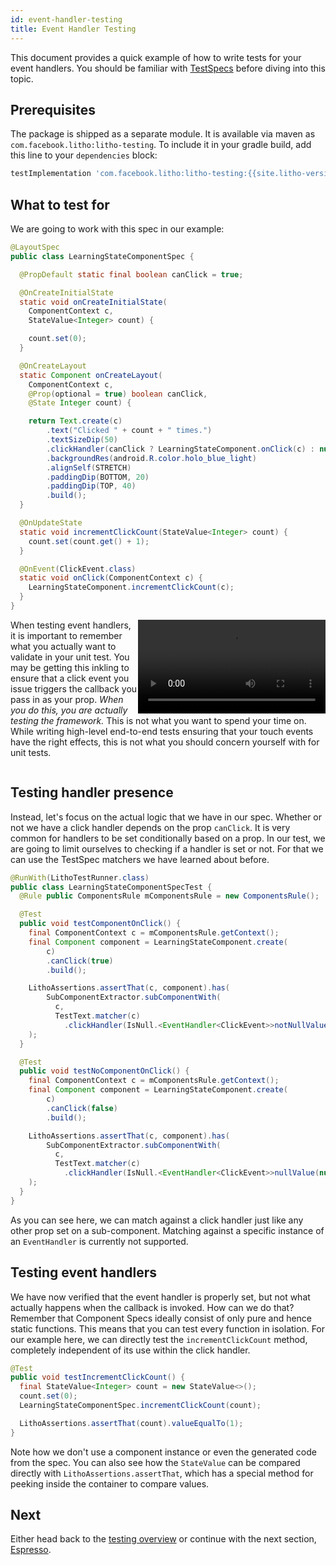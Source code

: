 ```yaml
---
id: event-handler-testing
title: Event Handler Testing
---
```


This document provides a quick example of how to write tests for your event
handlers. You should be familiar with [TestSpecs](/docs/subcomponent-testing)
before diving into this topic.

## Prerequisites

The package is shipped as a separate module. It is available via maven as
`com.facebook.litho:litho-testing`. To include it in your gradle build, add this
line to your `dependencies` block:

```groovy
testImplementation 'com.facebook.litho:litho-testing:{{site.litho-version}}'
```

## What to test for

We are going to work with this spec in our example:

```java
@LayoutSpec
public class LearningStateComponentSpec {

  @PropDefault static final boolean canClick = true;

  @OnCreateInitialState
  static void onCreateInitialState(
    ComponentContext c,
    StateValue<Integer> count) {

    count.set(0);
  }

  @OnCreateLayout
  static Component onCreateLayout(
    ComponentContext c,
    @Prop(optional = true) boolean canClick,
    @State Integer count) {

    return Text.create(c)
        .text("Clicked " + count + " times.")
        .textSizeDip(50)
        .clickHandler(canClick ? LearningStateComponent.onClick(c) : null)
        .backgroundRes(android.R.color.holo_blue_light)
        .alignSelf(STRETCH)
        .paddingDip(BOTTOM, 20)
        .paddingDip(TOP, 40)
        .build();
  }

  @OnUpdateState
  static void incrementClickCount(StateValue<Integer> count) {
    count.set(count.get() + 1);
  }

  @OnEvent(ClickEvent.class)
  static void onClick(ComponentContext c) {
    LearningStateComponent.incrementClickCount(c);
  }
}
```

<video loop autoplay class="video" style="float: right; width: 300px;">
  <source type="video/mp4" src="/static/videos/state_taps.mp4"></source>
</video>

When testing event handlers, it is important to remember what you actually want
to validate in your unit test. You may be getting this inkling to ensure that a
click event you issue triggers the callback you pass in as your prop. *When you
do this, you are actually testing the framework.* This is not what you want to
spend your time on. While writing high-level end-to-end tests ensuring that your
touch events have the right effects, this is not what you should concern
yourself with for unit tests.

<div style="clear:both;"></div>

## Testing handler presence

Instead, let's focus on the actual logic that we have in our spec. Whether or
not we have a click handler depends on the prop `canClick`. It is very common
for handlers to be set conditionally based on a prop. In our test, we are going
to limit ourselves to checking if a handler is set or not. For that we can use
the TestSpec matchers we have learned about before.

```java
@RunWith(LithoTestRunner.class)
public class LearningStateComponentSpecTest {
  @Rule public ComponentsRule mComponentsRule = new ComponentsRule();

  @Test
  public void testComponentOnClick() {
    final ComponentContext c = mComponentsRule.getContext();
    final Component component = LearningStateComponent.create(
        c)
        .canClick(true)
        .build();

    LithoAssertions.assertThat(c, component).has(
        SubComponentExtractor.subComponentWith(
          c,
          TestText.matcher(c)
            .clickHandler(IsNull.<EventHandler<ClickEvent>>notNullValue(null)).build())
    );
  }

  @Test
  public void testNoComponentOnClick() {
    final ComponentContext c = mComponentsRule.getContext();
    final Component component = LearningStateComponent.create(
        c)
        .canClick(false)
        .build();

    LithoAssertions.assertThat(c, component).has(
        SubComponentExtractor.subComponentWith(
          c,
          TestText.matcher(c)
            .clickHandler(IsNull.<EventHandler<ClickEvent>>nullValue(null)).build())
    );
  }
}
```

As you can see here, we can match against a click handler just like any other
prop set on a sub-component. Matching against a specific instance of an
`EventHandler` is currently not supported.

## Testing event handlers

We have now verified that the event handler is properly set, but not what
actually happens when the callback is invoked. How can we do that? Remember that
Component Specs ideally consist of only pure and hence static functions. This
means that you can test every function in isolation. For our example here, we
can directly test the `incrementClickCount` method, completely independent of
its use within the click handler.

```java
@Test
public void testIncrementClickCount() {
  final StateValue<Integer> count = new StateValue<>();
  count.set(0);
  LearningStateComponentSpec.incrementClickCount(count);

  LithoAssertions.assertThat(count).valueEqualTo(1);
}
```

Note how we don't use a component instance or even the generated code from the
spec. You can also see how the `StateValue` can be compared directly with
`LithoAssertions.assertThat`, which has a special method for peeking inside the
container to compare values.

## Next

Either head back to the [testing overview](/docs/testing-overview.html) or
continue with the next section, [Espresso](/docs/espresso-testing).
